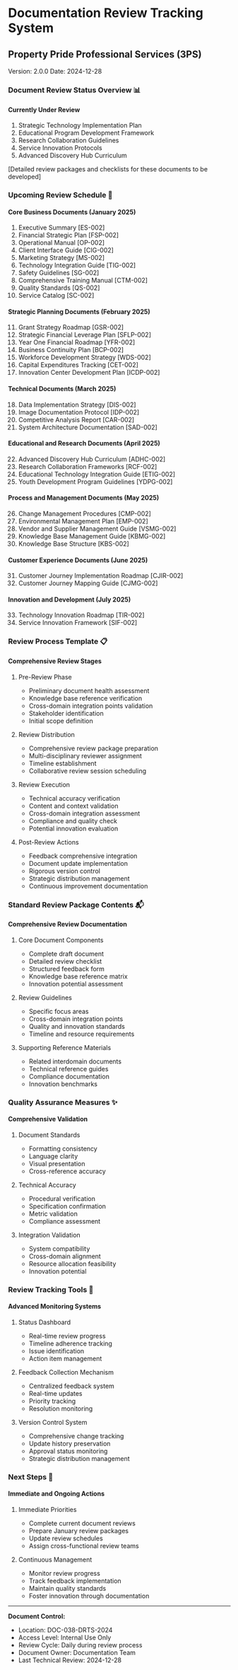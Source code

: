 # Documentation Review Tracking System
## Property Pride Professional Services (3PS)
Version: 2.0.0
Date: 2024-12-28

### Document Review Status Overview 📊

#### Currently Under Review
1. Strategic Technology Implementation Plan
2. Educational Program Development Framework
3. Research Collaboration Guidelines
4. Service Innovation Protocols
5. Advanced Discovery Hub Curriculum

[Detailed review packages and checklists for these documents to be developed]

### Upcoming Review Schedule 📅

#### Core Business Documents (January 2025)
1. Executive Summary [ES-002]
2. Financial Strategic Plan [FSP-002]
3. Operational Manual [OP-002]
4. Client Interface Guide [CIG-002]
5. Marketing Strategy [MS-002]
6. Technology Integration Guide [TIG-002]
7. Safety Guidelines [SG-002]
8. Comprehensive Training Manual [CTM-002]
9. Quality Standards [QS-002]
10. Service Catalog [SC-002]

#### Strategic Planning Documents (February 2025)
11. Grant Strategy Roadmap [GSR-002]
12. Strategic Financial Leverage Plan [SFLP-002]
13. Year One Financial Roadmap [YFR-002]
14. Business Continuity Plan [BCP-002]
15. Workforce Development Strategy [WDS-002]
16. Capital Expenditures Tracking [CET-002]
17. Innovation Center Development Plan [ICDP-002]

#### Technical Documents (March 2025)
18. Data Implementation Strategy [DIS-002]
19. Image Documentation Protocol [IDP-002]
20. Competitive Analysis Report [CAR-002]
21. System Architecture Documentation [SAD-002]

#### Educational and Research Documents (April 2025)
22. Advanced Discovery Hub Curriculum [ADHC-002]
23. Research Collaboration Frameworks [RCF-002]
24. Educational Technology Integration Guide [ETIG-002]
25. Youth Development Program Guidelines [YDPG-002]

#### Process and Management Documents (May 2025)
26. Change Management Procedures [CMP-002]
27. Environmental Management Plan [EMP-002]
28. Vendor and Supplier Management Guide [VSMG-002]
29. Knowledge Base Management Guide [KBMG-002]
30. Knowledge Base Structure [KBS-002]

#### Customer Experience Documents (June 2025)
31. Customer Journey Implementation Roadmap [CJIR-002]
32. Customer Journey Mapping Guide [CJMG-002]

#### Innovation and Development (July 2025)
33. Technology Innovation Roadmap [TIR-002]
34. Service Innovation Framework [SIF-002]

### Review Process Template 📋

#### Comprehensive Review Stages
1. Pre-Review Phase
   - Preliminary document health assessment
   - Knowledge base reference verification
   - Cross-domain integration points validation
   - Stakeholder identification
   - Initial scope definition

2. Review Distribution
   - Comprehensive review package preparation
   - Multi-disciplinary reviewer assignment
   - Timeline establishment
   - Collaborative review session scheduling

3. Review Execution
   - Technical accuracy verification
   - Content and context validation
   - Cross-domain integration assessment
   - Compliance and quality check
   - Potential innovation evaluation

4. Post-Review Actions
   - Feedback comprehensive integration
   - Document update implementation
   - Rigorous version control
   - Strategic distribution management
   - Continuous improvement documentation

### Standard Review Package Contents 📬

#### Comprehensive Review Documentation
1. Core Document Components
   - Complete draft document
   - Detailed review checklist
   - Structured feedback form
   - Knowledge base reference matrix
   - Innovation potential assessment

2. Review Guidelines
   - Specific focus areas
   - Cross-domain integration points
   - Quality and innovation standards
   - Timeline and resource requirements

3. Supporting Reference Materials
   - Related interdomain documents
   - Technical reference guides
   - Compliance documentation
   - Innovation benchmarks

### Quality Assurance Measures ✨

#### Comprehensive Validation
1. Document Standards
   - Formatting consistency
   - Language clarity
   - Visual presentation
   - Cross-reference accuracy

2. Technical Accuracy
   - Procedural verification
   - Specification confirmation
   - Metric validation
   - Compliance assessment

3. Integration Validation
   - System compatibility
   - Cross-domain alignment
   - Resource allocation feasibility
   - Innovation potential

### Review Tracking Tools 🔄

#### Advanced Monitoring Systems
1. Status Dashboard
   - Real-time review progress
   - Timeline adherence tracking
   - Issue identification
   - Action item management

2. Feedback Collection Mechanism
   - Centralized feedback system
   - Real-time updates
   - Priority tracking
   - Resolution monitoring

3. Version Control System
   - Comprehensive change tracking
   - Update history preservation
   - Approval status monitoring
   - Strategic distribution management

### Next Steps 🎯

#### Immediate and Ongoing Actions
1. Immediate Priorities
   - Complete current document reviews
   - Prepare January review packages
   - Update review schedules
   - Assign cross-functional review teams

2. Continuous Management
   - Monitor review progress
   - Track feedback implementation
   - Maintain quality standards
   - Foster innovation through documentation

---

**Document Control:**
- Location: DOC-038-DRTS-2024
- Access Level: Internal Use Only
- Review Cycle: Daily during review process
- Document Owner: Documentation Team
- Last Technical Review: 2024-12-28
